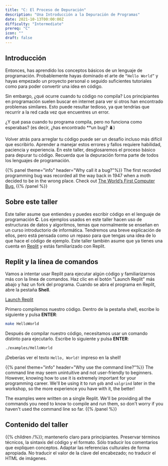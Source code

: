 ```yaml
---
title: "C: El Proceso de Depuración"
description: "Una Introducción a la Depuración de Programas"
date: 2021-10-13T00:00:00Z
difficulty: "Intermediate"
prereq: "C"
icon: ""
draft: false
---
```


## Introducción

Entonces, has aprendido los conceptos básicos de un lenguaje de programación. Probablemente hayas dominado el arte de `“Hello World”` y hayas empezado un proyecto personal o seguido suficientes tutoriales como para poder convertir una idea en código.

Sin embargo, ¿qué ocurre cuando tu código no compila? Los principiantes en programación suelen buscar en internet para ver si otros han encontrado problemas similares. Esto puede resultar tedioso, ya que tendrías que recurrir a la red cada vez que encuentres un error.

¿Y qué pasa cuando tu programa compila, pero no funciona como esperabas? (es decir, ¿has encontrado **un bug? 🪲)

Volver atrás para arreglar tu código puede ser un desafío incluso más difícil que escribirlo. Aprender a manejar estos errores y fallos requiere habilidad, paciencia y experiencia. En este taller, desglosaremos el proceso básico para depurar tu código. Recuerda que la depuración forma parte de todos los lenguajes de programación.

{{% panel theme="info" header="Why call it a bug?"%}}
The first recorded programming bug was recorded all the way back in 1947 when a moth decided to be in the wrong place. Check out <a href="https://education.nationalgeographic.org/resource/worlds-first-computer-bug" target="_blank">The World’s First Computer Bug.</a>
{{% /panel %}}

## Sobre este taller

Este taller asume que entiendes y puedes escribir código en el lenguaje de programación **C**. Los ejemplos usados en este taller hacen uso de estructuras de datos y algoritmos, temas que normalmente se enseñan en un curso introductorio de informática. Tendremos una breve explicación de ellos, pero está pensada como un repaso para que tengas una idea de lo que hace el código de ejemplo. Este taller también asume que ya tienes una cuenta en [Replit](https://replit.com) y estás familiarizado con Replit.

## Replit y la línea de comandos

Vamos a intentar usar Replit para ejecutar algún código y familiarizarnos más con la línea de comandos. Haz clic en el botón "Launch Replit" más abajo y haz un fork del programa. Cuando se abra el programa en Replit, abre la pestaña **Shell**.

<a class="my-2 mx-4 btn btn-info" href="https://replit.com/@nuevofoundation/Debugging-Samples-C" target="_blank">Launch Replit</a>

Primero compilemos nuestro código. Dentro de la pestaña shell, escribe lo siguiente y pulsa **ENTER**:

```bash
make HelloWorld
```

Después de compilar nuestro código, necesitamos usar un comando distinto para ejecutarlo. Escribe lo siguiente y pulsa **ENTER**:

```bash
./examples/HelloWorld
```

¡Deberías ver el texto `Hello, World!` impreso en la shell!

{{% panel theme="info" header="Why use the command line?"%}}
The command line may seem unintuitive and not user-friendly to beginners. However, knowing how to use it is extremely important for your programming career. We'll be using it to run `gdb` and `valgrind` later in the workshop, so the more experience you have with it, the better!

The examples were written on a single Replit. We'll be providing all the commands you need to know to compile and run them, so don't worry if you haven't used the command line so far. 
{{% /panel %}}

## Contenido del taller

{{% children /%}}; mantenerlo claro para principiantes. 
        Preservar términos técnicos, la sintaxis del código y el formato. Sólo traducir los comentarios que expliquen conceptos.
        Adaptar las referencias culturales de forma apropiada. No traducir el valor de la clave del encabezado; no traducir el HTML de imágenes.